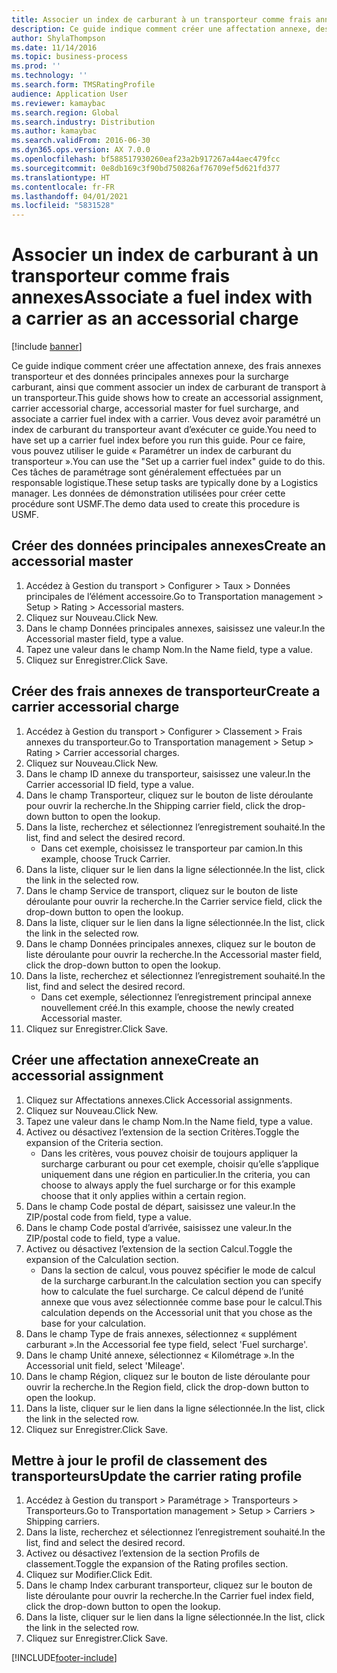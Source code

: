 ```yaml
---
title: Associer un index de carburant à un transporteur comme frais annexes
description: Ce guide indique comment créer une affectation annexe, des frais annexes transporteur et des données principales annexes pour la surcharge carburant, ainsi que comment associer un index de carburant de transport à un transporteur.
author: ShylaThompson
ms.date: 11/14/2016
ms.topic: business-process
ms.prod: ''
ms.technology: ''
ms.search.form: TMSRatingProfile
audience: Application User
ms.reviewer: kamaybac
ms.search.region: Global
ms.search.industry: Distribution
ms.author: kamaybac
ms.search.validFrom: 2016-06-30
ms.dyn365.ops.version: AX 7.0.0
ms.openlocfilehash: bf588517930260eaf23a2b917267a44aec479fcc
ms.sourcegitcommit: 0e8db169c3f90bd750826af76709ef5d621fd377
ms.translationtype: HT
ms.contentlocale: fr-FR
ms.lasthandoff: 04/01/2021
ms.locfileid: "5831528"
---
```

# <a name="associate-a-fuel-index-with-a-carrier-as-an-accessorial-charge"></a><span data-ttu-id="b1953-103">Associer un index de carburant à un transporteur comme frais annexes</span><span class="sxs-lookup"><span data-stu-id="b1953-103">Associate a fuel index with a carrier as an accessorial charge</span></span>

[!include [banner](../../includes/banner.md)]

<span data-ttu-id="b1953-104">Ce guide indique comment créer une affectation annexe, des frais annexes transporteur et des données principales annexes pour la surcharge carburant, ainsi que comment associer un index de carburant de transport à un transporteur.</span><span class="sxs-lookup"><span data-stu-id="b1953-104">This guide shows how to create an accessorial assignment, carrier accessorial charge, accessorial master for fuel surcharge, and associate a carrier fuel index with a carrier.</span></span> <span data-ttu-id="b1953-105">Vous devez avoir paramétré un index de carburant du transporteur avant d’exécuter ce guide.</span><span class="sxs-lookup"><span data-stu-id="b1953-105">You need to have set up a carrier fuel index before you run this guide.</span></span> <span data-ttu-id="b1953-106">Pour ce faire, vous pouvez utiliser le guide « Paramétrer un index de carburant du transporteur ».</span><span class="sxs-lookup"><span data-stu-id="b1953-106">You can use the "Set up a carrier fuel index" guide to do this.</span></span> <span data-ttu-id="b1953-107">Ces tâches de paramétrage sont généralement effectuées par un responsable logistique.</span><span class="sxs-lookup"><span data-stu-id="b1953-107">These setup tasks are typically done by a Logistics manager.</span></span> <span data-ttu-id="b1953-108">Les données de démonstration utilisées pour créer cette procédure sont USMF.</span><span class="sxs-lookup"><span data-stu-id="b1953-108">The demo data used to create this procedure is USMF.</span></span>


## <a name="create-an-accessorial-master"></a><span data-ttu-id="b1953-109">Créer des données principales annexes</span><span class="sxs-lookup"><span data-stu-id="b1953-109">Create an accessorial master</span></span>
1. <span data-ttu-id="b1953-110">Accédez à Gestion du transport > Configurer > Taux > Données principales de l’élément accessoire.</span><span class="sxs-lookup"><span data-stu-id="b1953-110">Go to Transportation management > Setup > Rating > Accessorial masters.</span></span>
2. <span data-ttu-id="b1953-111">Cliquez sur Nouveau.</span><span class="sxs-lookup"><span data-stu-id="b1953-111">Click New.</span></span>
3. <span data-ttu-id="b1953-112">Dans le champ Données principales annexes, saisissez une valeur.</span><span class="sxs-lookup"><span data-stu-id="b1953-112">In the Accessorial master field, type a value.</span></span>
4. <span data-ttu-id="b1953-113">Tapez une valeur dans le champ Nom.</span><span class="sxs-lookup"><span data-stu-id="b1953-113">In the Name field, type a value.</span></span>
5. <span data-ttu-id="b1953-114">Cliquez sur Enregistrer.</span><span class="sxs-lookup"><span data-stu-id="b1953-114">Click Save.</span></span>

## <a name="create-a-carrier-accessorial-charge"></a><span data-ttu-id="b1953-115">Créer des frais annexes de transporteur</span><span class="sxs-lookup"><span data-stu-id="b1953-115">Create a carrier accessorial charge</span></span>
1. <span data-ttu-id="b1953-116">Accédez à Gestion du transport > Configurer > Classement > Frais annexes du transporteur.</span><span class="sxs-lookup"><span data-stu-id="b1953-116">Go to Transportation management > Setup > Rating > Carrier accessorial charges.</span></span>
2. <span data-ttu-id="b1953-117">Cliquez sur Nouveau.</span><span class="sxs-lookup"><span data-stu-id="b1953-117">Click New.</span></span>
3. <span data-ttu-id="b1953-118">Dans le champ ID annexe du transporteur, saisissez une valeur.</span><span class="sxs-lookup"><span data-stu-id="b1953-118">In the Carrier accessorial ID field, type a value.</span></span>
4. <span data-ttu-id="b1953-119">Dans le champ Transporteur, cliquez sur le bouton de liste déroulante pour ouvrir la recherche.</span><span class="sxs-lookup"><span data-stu-id="b1953-119">In the Shipping carrier field, click the drop-down button to open the lookup.</span></span>
5. <span data-ttu-id="b1953-120">Dans la liste, recherchez et sélectionnez l’enregistrement souhaité.</span><span class="sxs-lookup"><span data-stu-id="b1953-120">In the list, find and select the desired record.</span></span>
    * <span data-ttu-id="b1953-121">Dans cet exemple, choisissez le transporteur par camion.</span><span class="sxs-lookup"><span data-stu-id="b1953-121">In this example, choose Truck Carrier.</span></span>  
6. <span data-ttu-id="b1953-122">Dans la liste, cliquer sur le lien dans la ligne sélectionnée.</span><span class="sxs-lookup"><span data-stu-id="b1953-122">In the list, click the link in the selected row.</span></span>
7. <span data-ttu-id="b1953-123">Dans le champ Service de transport, cliquez sur le bouton de liste déroulante pour ouvrir la recherche.</span><span class="sxs-lookup"><span data-stu-id="b1953-123">In the Carrier service field, click the drop-down button to open the lookup.</span></span>
8. <span data-ttu-id="b1953-124">Dans la liste, cliquer sur le lien dans la ligne sélectionnée.</span><span class="sxs-lookup"><span data-stu-id="b1953-124">In the list, click the link in the selected row.</span></span>
9. <span data-ttu-id="b1953-125">Dans le champ Données principales annexes, cliquez sur le bouton de liste déroulante pour ouvrir la recherche.</span><span class="sxs-lookup"><span data-stu-id="b1953-125">In the Accessorial master field, click the drop-down button to open the lookup.</span></span>
10. <span data-ttu-id="b1953-126">Dans la liste, recherchez et sélectionnez l’enregistrement souhaité.</span><span class="sxs-lookup"><span data-stu-id="b1953-126">In the list, find and select the desired record.</span></span>
    * <span data-ttu-id="b1953-127">Dans cet exemple, sélectionnez l’enregistrement principal annexe nouvellement créé.</span><span class="sxs-lookup"><span data-stu-id="b1953-127">In this example, choose the newly created Accessorial master.</span></span>  
11. <span data-ttu-id="b1953-128">Cliquez sur Enregistrer.</span><span class="sxs-lookup"><span data-stu-id="b1953-128">Click Save.</span></span>

## <a name="create-an-accessorial-assignment"></a><span data-ttu-id="b1953-129">Créer une affectation annexe</span><span class="sxs-lookup"><span data-stu-id="b1953-129">Create an accessorial assignment</span></span>
1. <span data-ttu-id="b1953-130">Cliquez sur Affectations annexes.</span><span class="sxs-lookup"><span data-stu-id="b1953-130">Click Accessorial assignments.</span></span>
2. <span data-ttu-id="b1953-131">Cliquez sur Nouveau.</span><span class="sxs-lookup"><span data-stu-id="b1953-131">Click New.</span></span>
3. <span data-ttu-id="b1953-132">Tapez une valeur dans le champ Nom.</span><span class="sxs-lookup"><span data-stu-id="b1953-132">In the Name field, type a value.</span></span>
4. <span data-ttu-id="b1953-133">Activez ou désactivez l’extension de la section Critères.</span><span class="sxs-lookup"><span data-stu-id="b1953-133">Toggle the expansion of the Criteria section.</span></span>
    * <span data-ttu-id="b1953-134">Dans les critères, vous pouvez choisir de toujours appliquer la surcharge carburant ou pour cet exemple, choisir qu’elle s’applique uniquement dans une région en particulier.</span><span class="sxs-lookup"><span data-stu-id="b1953-134">In the criteria, you can choose to always apply the fuel surcharge or for this example choose that it only applies within a certain region.</span></span>  
5. <span data-ttu-id="b1953-135">Dans le champ Code postal de départ, saisissez une valeur.</span><span class="sxs-lookup"><span data-stu-id="b1953-135">In the ZIP/postal code from field, type a value.</span></span>
6. <span data-ttu-id="b1953-136">Dans le champ Code postal d’arrivée, saisissez une valeur.</span><span class="sxs-lookup"><span data-stu-id="b1953-136">In the ZIP/postal code to field, type a value.</span></span>
7. <span data-ttu-id="b1953-137">Activez ou désactivez l’extension de la section Calcul.</span><span class="sxs-lookup"><span data-stu-id="b1953-137">Toggle the expansion of the Calculation section.</span></span>
    * <span data-ttu-id="b1953-138">Dans la section de calcul, vous pouvez spécifier le mode de calcul de la surcharge carburant.</span><span class="sxs-lookup"><span data-stu-id="b1953-138">In the calculation section you can specify how to calculate the fuel surcharge.</span></span> <span data-ttu-id="b1953-139">Ce calcul dépend de l’unité annexe que vous avez sélectionnée comme base pour le calcul.</span><span class="sxs-lookup"><span data-stu-id="b1953-139">This calculation depends on the Accessorial unit that you chose as the base for your calculation.</span></span>  
8. <span data-ttu-id="b1953-140">Dans le champ Type de frais annexes, sélectionnez « supplément carburant ».</span><span class="sxs-lookup"><span data-stu-id="b1953-140">In the Accessorial fee type field, select 'Fuel surcharge'.</span></span>
9. <span data-ttu-id="b1953-141">Dans le champ Unité annexe, sélectionnez « Kilométrage ».</span><span class="sxs-lookup"><span data-stu-id="b1953-141">In the Accessorial unit field, select 'Mileage'.</span></span>
10. <span data-ttu-id="b1953-142">Dans le champ Région, cliquez sur le bouton de liste déroulante pour ouvrir la recherche.</span><span class="sxs-lookup"><span data-stu-id="b1953-142">In the Region field, click the drop-down button to open the lookup.</span></span>
11. <span data-ttu-id="b1953-143">Dans la liste, cliquer sur le lien dans la ligne sélectionnée.</span><span class="sxs-lookup"><span data-stu-id="b1953-143">In the list, click the link in the selected row.</span></span>
12. <span data-ttu-id="b1953-144">Cliquez sur Enregistrer.</span><span class="sxs-lookup"><span data-stu-id="b1953-144">Click Save.</span></span>

## <a name="update-the-carrier-rating-profile"></a><span data-ttu-id="b1953-145">Mettre à jour le profil de classement des transporteurs</span><span class="sxs-lookup"><span data-stu-id="b1953-145">Update the carrier rating profile</span></span>
1. <span data-ttu-id="b1953-146">Accédez à Gestion du transport > Paramétrage > Transporteurs > Transporteurs.</span><span class="sxs-lookup"><span data-stu-id="b1953-146">Go to Transportation management > Setup > Carriers > Shipping carriers.</span></span>
2. <span data-ttu-id="b1953-147">Dans la liste, recherchez et sélectionnez l’enregistrement souhaité.</span><span class="sxs-lookup"><span data-stu-id="b1953-147">In the list, find and select the desired record.</span></span>
3. <span data-ttu-id="b1953-148">Activez ou désactivez l’extension de la section Profils de classement.</span><span class="sxs-lookup"><span data-stu-id="b1953-148">Toggle the expansion of the Rating profiles section.</span></span>
4. <span data-ttu-id="b1953-149">Cliquez sur Modifier.</span><span class="sxs-lookup"><span data-stu-id="b1953-149">Click Edit.</span></span>
5. <span data-ttu-id="b1953-150">Dans le champ Index carburant transporteur, cliquez sur le bouton de liste déroulante pour ouvrir la recherche.</span><span class="sxs-lookup"><span data-stu-id="b1953-150">In the Carrier fuel index field, click the drop-down button to open the lookup.</span></span>
6. <span data-ttu-id="b1953-151">Dans la liste, cliquer sur le lien dans la ligne sélectionnée.</span><span class="sxs-lookup"><span data-stu-id="b1953-151">In the list, click the link in the selected row.</span></span>
7. <span data-ttu-id="b1953-152">Cliquez sur Enregistrer.</span><span class="sxs-lookup"><span data-stu-id="b1953-152">Click Save.</span></span>



[!INCLUDE[footer-include](../../../includes/footer-banner.md)]